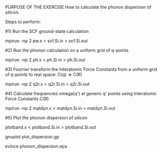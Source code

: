 PURPOSE OF THE EXERCISE 
How to calculate the phonon dispersion of silicon.

Steps to perform:

#1) Run the SCF ground-state calculation

mpirun -np 2 pw.x < scf.Si.in > scf.Si.out

#2) Run the phonon calculation on a uniform grid of q-points

mpirun -np 2 ph.x < ph.Si.in > ph.Si.out

#3) Fourrier transform the Interatomic Force Constants from a uniform grid of q-points to real space: C(q) => C(R)

mpirun -np 2 q2r.x < q2r.Si.in > q2r.Si.out

#4) Calculate frequencies omega(q') at generic q' points using Interatomic Force Constants C(R)

mpirun -np 2 matdyn.x < matdyn.Si.in > matdyn.Si.out

#5) Plot the phonon dispersion of silicon 

plotband.x < plotband.Si.in > plotband.Si.out

gnuplot plot_dispersion.gp

evince phonon_dispersion.eps 
